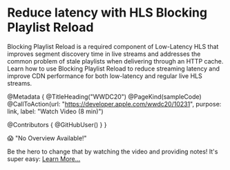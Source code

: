 # Reduce latency with HLS Blocking Playlist Reload

Blocking Playlist Reload is a required component of Low-Latency HLS that improves segment discovery time in live streams and addresses the common problem of stale playlists when delivering through an HTTP cache. Learn how to use Blocking Playlist Reload to reduce streaming latency and improve CDN performance for both low-latency and regular live HLS streams.

@Metadata {
   @TitleHeading("WWDC20")
   @PageKind(sampleCode)
   @CallToAction(url: "https://developer.apple.com/wwdc20/10231", purpose: link, label: "Watch Video (8 min)")

   @Contributors {
      @GitHubUser(<replace this with your GitHub handle>)
   }
}

😱 "No Overview Available!"

Be the hero to change that by watching the video and providing notes! It's super easy:
 [Learn More…](https://wwdcnotes.com/documentation/wwdcnotes/contributing)
